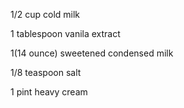 1/2 cup cold milk

1 tablespoon vanila extract

1(14 ounce) sweetened condensed milk

1/8 teaspoon salt

1 pint heavy cream
